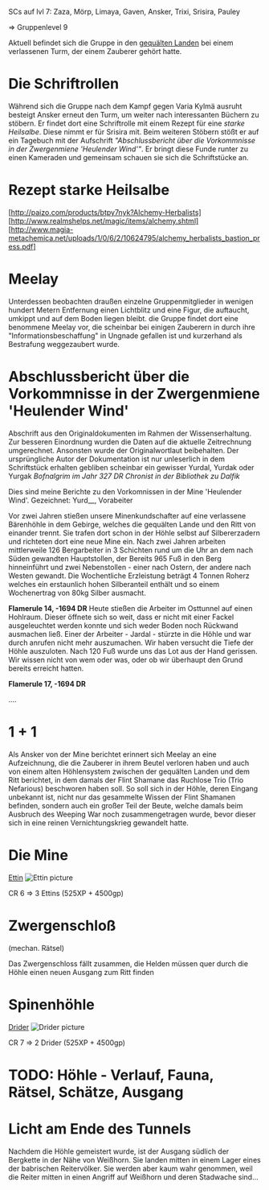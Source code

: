 SCs auf lvl 7: Zaza, Mörp, Limaya, Gaven, Ansker, Trixi, Srisira, Pauley

=> Gruppenlevel 9

Aktuell befindet sich die Gruppe in den [gequälten Landen](http://forgottenrealms.wikia.com/wiki/Tortured_Land) bei einem verlassenen Turm, der einem Zauberer gehört hatte. 

# Die Schriftrollen
Während sich die Gruppe nach dem Kampf gegen Varia Kylmä ausruht besteigt Ansker erneut den Turm, um weiter nach interessanten Büchern zu stöbern. Er findet dort eine Schriftrolle mit einem Rezept für eine *starke Heilsalbe*. Diese nimmt er für Srisira mit. Beim weiteren Stöbern stößt er auf ein Tagebuch mit der Aufschrift *"Abschlussbericht über die Vorkommnisse in der Zwergenmiene 'Heulender Wind'"*.
Er bringt diese Funde runter zu einen Kameraden und gemeinsam schauen sie sich die Schriftstücke an.
# Rezept starke Heilsalbe
[http://paizo.com/products/btpy7nyk?Alchemy-Herbalists]
[http://www.realmshelps.net/magic/items/alchemy.shtml]
[http://www.magia-metachemica.net/uploads/1/0/6/2/10624795/alchemy_herbalists_bastion_press.pdf]

# Meelay
Unterdessen beobachten draußen einzelne Gruppenmitglieder in wenigen hundert Metern Entfernung einen Lichtblitz und eine Figur, die auftaucht, umkippt und auf dem Boden liegen bleibt. die Gruppe findet dort eine benommene Meelay vor, die scheinbar bei einigen Zauberern in <da frag ich noch Sophie> durch ihre "Informationsbeschaffung" in Ungnade gefallen ist und kurzerhand als Bestrafung weggezaubert wurde.

# Abschlussbericht über die Vorkommnisse in der Zwergenmiene 'Heulender Wind'
Abschrift aus den Originaldokumenten im Rahmen der Wissenserhaltung. Zur besseren Einordnung wurden die Daten auf die aktuelle Zeitrechnung umgerechnet. Ansonsten wurde der Originalwortlaut beibehalten. Der ursprüngliche Autor der Dokumentation ist nur unleserlich in dem Schriftstück erhalten gebliben scheinbar ein gewisser Yurdal, Yurdak oder Yurgak
_Bofnalgrim im Jahr 327 DR Chronist in der Bibliothek zu Dalfik_


Dies sind meine Berichte zu den Vorkomnissen in der Mine 'Heulender Wind'. Gezeichnet: Yurd__, Vorabeiter

Vor zwei Jahren stießen unsere Minenkundschafter auf eine verlassene Bärenhöhle in dem Gebirge, welches die gequälten Lande und den Ritt von einander trennt. Sie trafen dort schon in der Höhle selbst auf Silbererzadern und richteten dort eine neue Mine ein. Nach zwei Jahren arbeiten mittlerweile 126 Bergarbeiter in 3 Schichten rund um die Uhr an dem nach Süden gewandten Hauptstollen, der Bereits 965 Fuß in den Berg hinneinführt und zwei Nebenstollen - einer nach Ostern, der andere nach Westen gewandt. Die Wochentliche Erzleistung beträgt 4 Tonnen Roherz welches ein erstaunlich hohen Silberanteil enthält und so einem Wochenertrag von 80kg Silber ausmacht.

**Flamerule 14, -1694 DR** Heute stießen die Arbeiter im Osttunnel auf einen Hohlraum. Dieser öffnete sich so weit, dass er nicht mit einer Fackel ausgeleuchtet werden konnte und sich weder Boden noch Rückwand ausmachen ließ. Einer der Arbeiter - Jardal - stürzte in die Höhle und war durch anrufen nicht mehr auszumachen.
Wir haben versucht die Tiefe der Höhle auszuloten. Nach 120 Fuß wurde uns das Lot aus der Hand gerissen. Wir wissen nicht von wem oder was, oder ob wir überhaupt den Grund bereits erreicht hatten.

**Flamerule 17, -1694 DR** 

....

# 1 + 1
Als Ansker von der Mine berichtet erinnert sich Meelay an eine Aufzeichnung, die die Zauberer in ihrem Beutel verloren haben und auch von einem alten Höhlensystem zwischen der gequälten Landen und dem Ritt berichtet, in dem damals der Flint Shamane das Ruchlose Trio (Trio Nefarious) beschworen haben soll.  So soll sich in der Höhle, deren Eingang unbekannt ist, nicht nur das gesammelte Wissen der Flint Shamanen befinden, sondern auch ein großer Teil der Beute, welche damals beim Ausbruch des Weeping War noch zusammengetragen wurde, bevor dieser sich in eine reinen Vernichtungskrieg gewandelt hatte.

# Die Mine
[Ettin](http://www.d20srd.org/srd/monsters/ettin.htm)
![Ettin picture](http://www.wizards.com/dnd/images/MM35_gallery/MM35_PG107.jpg)

CR 6 => 3 Ettins (525XP + 4500gp)

# Zwergenschloß
(mechan. Rätsel)

Das Zwergenschloss fällt zusammen, die Helden müssen quer durch die Höhle einen neuen Ausgang zum Ritt finden

# Spinenhöhle
[Drider](http://www.d20srd.org/srd/monsters/drider.htm)
![Drider picture](http://www.wizards.com/dnd/images/MM35_gallery/MM35_PG89.jpg)

CR 7 => 2 Drider (525XP + 4500gp)

# TODO: Höhle - Verlauf, Fauna, Rätsel, Schätze, Ausgang

# Licht am Ende des Tunnels

Nachdem die Höhle gemeistert wurde, ist der Ausgang südlich der Bergkette in der Nähe von Weißhorn. Sie landen mitten in einem Lager eines der babrischen Reitervölker. Sie werden aber kaum wahr genommen, weil die Reiter mitten in einen Angriff auf Weißhorn und deren Stadwache sind...
